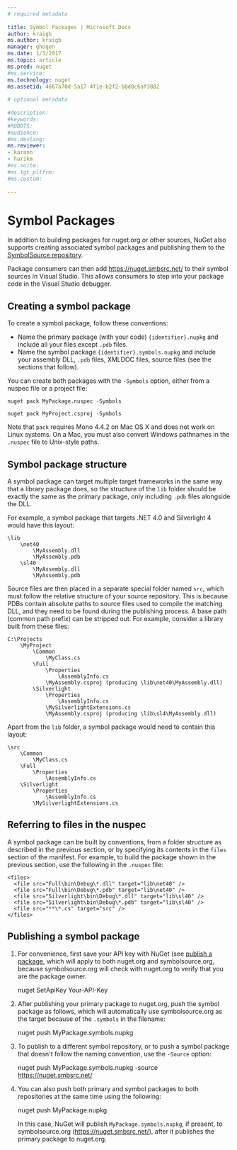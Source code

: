 ```yaml
--- 
# required metadata 
 
title: Symbol Packages | Microsoft Docs
author: kraigb 
ms.author: kraigb 
manager: ghogen 
ms.date: 1/3/2017 
ms.topic: article 
ms.prod: nuget 
#ms.service: 
ms.technology: nuget 
ms.assetid: 4667a70d-5a17-4f1e-b2f2-b8d0c6af3882
 
# optional metadata 
 
#description: 
#keywords: 
#ROBOTS: 
#audience: 
#ms.devlang: 
ms.reviewer:  
- karann 
- harikm 
#ms.suite:  
#ms.tgt_pltfrm: 
#ms.custom: 
 
--- 
```


# Symbol Packages

In addition to building packages for nuget.org or other sources, NuGet also supports creating associated symbol packages and publishing them to the [SymbolSource repository](http://www.symbolsource.org/Public).

Package consumers can then add https://nuget.smbsrc.net/ to their symbol sources in Visual Studio. This allows consumers to step into your package code in the Visual Studio debugger.

## Creating a symbol package

To create a symbol package, follow these conventions:

- Name the primary package (with your code) `{identifier}.nupkg` and include all your files except `.pdb` files.
- Name the symbol package `{identifier}.symbols.nupkg` and include your assembly DLL, `.pdb` files, XMLDOC files, source files (see the sections that follow).

You can create both packages with the `-Symbols` option, either from a nuspec file or a project file:

    nuget pack MyPackage.nuspec -Symbols

    nuget pack MyProject.csproj -Symbols

Note that `pack` requires Mono 4.4.2 on Mac OS X and does not work on Linux systems. On a Mac, you must also convert Windows pathnames in the `.nuspec` file to Unix-style paths.

## Symbol package structure

A symbol package can target multiple target frameworks in the same way that a library package does, so the structure of the `lib` folder should be exactly the same as the primary package, only including `.pdb` files alongside the DLL.

For example, a symbol package that targets .NET 4.0 and Silverlight 4 would have this layout:

    \lib
        \net40
            \MyAssembly.dll
            \MyAssembly.pdb
        \sl40
            \MyAssembly.dll
            \MyAssembly.pdb

Source files are then placed in a separate special folder named `src`, which must follow the relative structure of your source repository. This is because PDBs contain absolute paths to source files used to compile the matching DLL, and they need to be found during the publishing process. A base path (common path prefix) can be stripped out. For example, consider a library built from these files:

    C:\Projects
        \MyProject
            \Common
                \MyClass.cs
            \Full
                \Properties
                    \AssemblyInfo.cs
                \MyAssembly.csproj (producing \lib\net40\MyAssembly.dll)
            \Silverlight
                \Properties
                    \AssemblyInfo.cs
                \MySilverlightExtensions.cs
                \MyAssembly.csproj (producing \lib\sl4\MyAssembly.dll)

Apart from the `lib` folder, a symbol package would need to contain this layout:

    \src
        \Common
            \MyClass.cs
        \Full
            \Properties
                \AssemblyInfo.cs
        \Silverlight
            \Properties
                \AssemblyInfo.cs
            \MySilverlightExtensions.cs

## Referring to files in the nuspec

A symbol package can be built by conventions, from a folder structure as described in the previous section, or by specifying its contents in the `files` section of the manifest. For example, to build the package shown in the previous section, use the following in the `.nuspec` file:

    <files>
      <file src="Full\bin\Debug\*.dll" target="lib\net40" /> 
      <file src="Full\bin\Debug\*.pdb" target="lib\net40" /> 
      <file src="Silverlight\bin\Debug\*.dll" target="lib\sl40" /> 
      <file src="Silverlight\bin\Debug\*.pdb" target="lib\sl40" /> 
      <file src="**\*.cs" target="src" />
    </files>

## Publishing a symbol package

1. For convenience, first save your API key with NuGet (see [publish a package](../create-packages/publish-a-package.md), which will apply to both nuget.org and symbolsource.org, because symbolsource.org will check with nuget.org to verify that you are the package owner.

    nuget SetApiKey Your-API-Key

1. After publishing your primary package to nuget.org, push the symbol package as follows, which will automatically use symbolsource.org as the target because of the `.symbols` in the filename:

    nuget push MyPackage.symbols.nupkg

1. To publish to a different symbol repository, or to push a symbol package that doesn't follow the naming convention, use the `-Source` option:

    nuget push MyPackage.symbols.nupkg -source https://nuget.smbsrc.net/

1. You can also push both primary and symbol packages to both repositories at the same time using the following:

    nuget push MyPackage.nupkg

    In this case, NuGet will publish `MyPackage.symbols.nupkg`, if present, to symbolsource.org (https://nuget.smbsrc.net/), after it publishes the primary package to nuget.org.